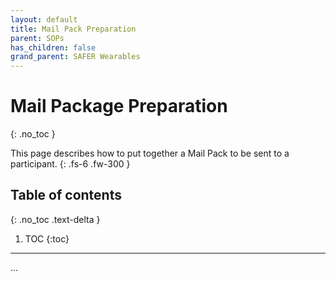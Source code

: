 ```yaml
---
layout: default
title: Mail Pack Preparation
parent: SOPs
has_children: false
grand_parent: SAFER Wearables
---
```


# Mail Package Preparation
{: .no_toc }

This page describes how to put together a Mail Pack to be sent to a participant.
{: .fs-6 .fw-300 }

## Table of contents
{: .no_toc .text-delta }

1. TOC
{:toc}

---

...
